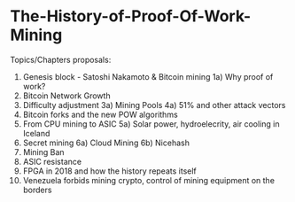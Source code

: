 # The-History-of-Proof-Of-Work-Mining
Topics/Chapters proposals:

1) Genesis block - Satoshi Nakamoto & Bitcoin mining
1a) Why proof of work?
2) Bitcoin Network Growth
3) Difficulty adjustment 3a) Mining Pools
4a) 51% and other attack vectors
4) Bitcoin forks and the new POW algorithms
5) From CPU mining to ASIC 
5a) Solar power, hydroelecrity, air cooling in Iceland
6) Secret mining 6a) Cloud Mining 6b) Nicehash 
7) Mining Ban
8) ASIC resistance
9) FPGA in 2018 and how the history repeats itself
10) Venezuela forbids mining crypto, control of mining equipment on the borders
